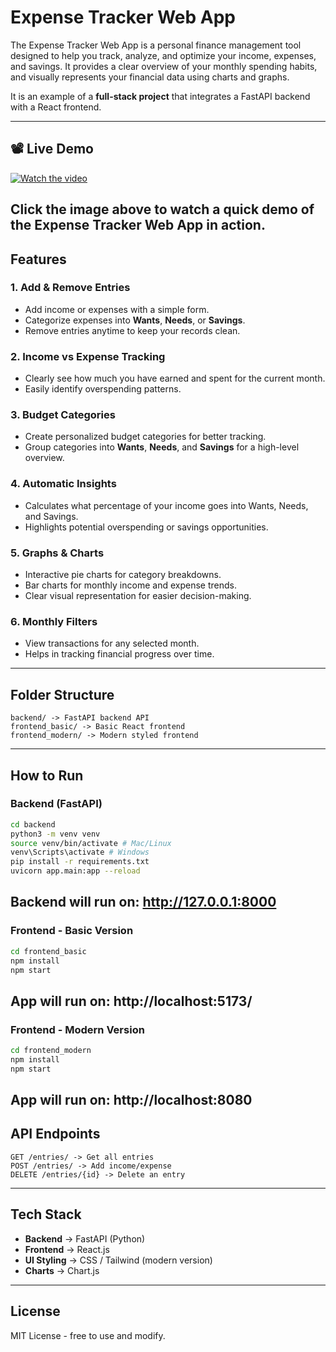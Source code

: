 # Expense Tracker Web App

The Expense Tracker Web App is a personal finance management tool designed to help you
track, analyze, and optimize your income, expenses, and savings.
It provides a clear overview of your monthly spending habits, and visually represents your financial data using charts and graphs.

It is an example of a **full-stack project** that integrates a FastAPI backend
with a React frontend.

---
## 📽 Live Demo
[![Watch the video]([https://youtu.be/e-qG5c3G7_M])](https://youtu.be/e-qG5c3G7_M)

Click the image above to watch a quick demo of the Expense Tracker Web App in action.
---
## Features
### 1. Add & Remove Entries
- Add income or expenses with a simple form.
- Categorize expenses into **Wants**, **Needs**, or **Savings**.
- Remove entries anytime to keep your records clean.
  
### 2. Income vs Expense Tracking
- Clearly see how much you have earned and spent for the current month.
- Easily identify overspending patterns.
  
### 3. Budget Categories
- Create personalized budget categories for better tracking.
- Group categories into **Wants**, **Needs**, and **Savings** for a high-level overview.
  
### 4. Automatic Insights
- Calculates what percentage of your income goes into Wants, Needs, and Savings.
- Highlights potential overspending or savings opportunities.
  
### 5. Graphs & Charts
- Interactive pie charts for category breakdowns.
- Bar charts for monthly income and expense trends.
- Clear visual representation for easier decision-making.
  
### 6. Monthly Filters
- View transactions for any selected month.
- Helps in tracking financial progress over time.

---
## Folder Structure
```
backend/ -> FastAPI backend API
frontend_basic/ -> Basic React frontend
frontend_modern/ -> Modern styled frontend
```
---
## How to Run
### Backend (FastAPI)
```bash
cd backend
python3 -m venv venv
source venv/bin/activate # Mac/Linux
venv\Scripts\activate # Windows
pip install -r requirements.txt
uvicorn app.main:app --reload
```
Backend will run on:
http://127.0.0.1:8000
---
### Frontend - Basic Version
```bash
cd frontend_basic
npm install
npm start
```
App will run on:
 http://localhost:5173/
---
### Frontend - Modern Version
```bash
cd frontend_modern
npm install
npm start
```
App will run on:
http://localhost:8080
---
## API Endpoints
```
GET /entries/ -> Get all entries
POST /entries/ -> Add income/expense
DELETE /entries/{id} -> Delete an entry
```
---
## Tech Stack
- **Backend** -> FastAPI (Python)
- **Frontend** -> React.js
- **UI Styling** -> CSS / Tailwind (modern version)
- **Charts** -> Chart.js
---
## License
MIT License - free to use and modify.
